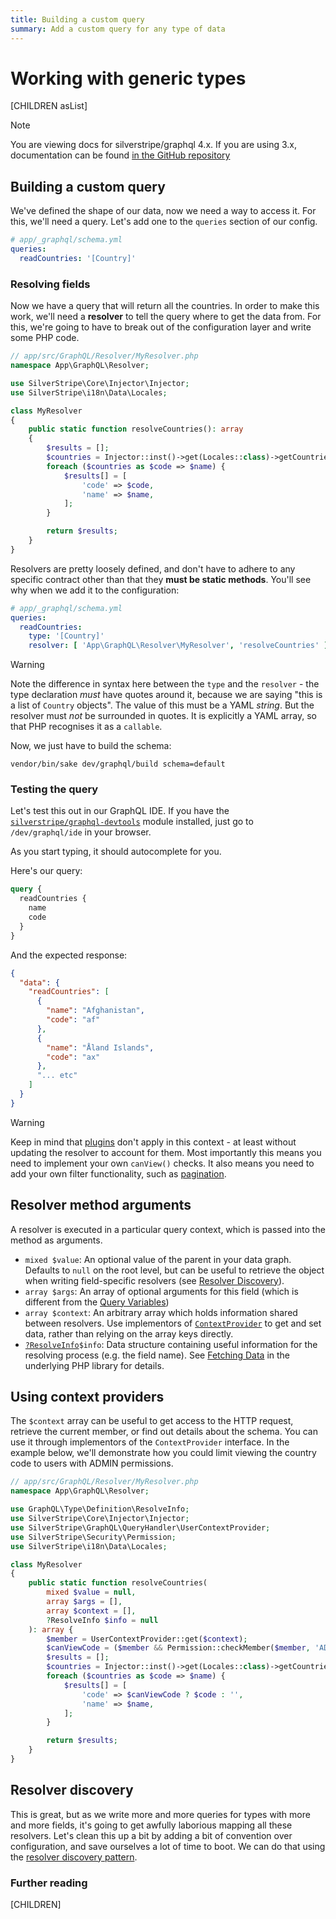 ```yaml
---
title: Building a custom query
summary: Add a custom query for any type of data
---
```

# Working with generic types

[CHILDREN asList]

> [!NOTE]
> You are viewing docs for silverstripe/graphql 4.x.
> If you are using 3.x, documentation can be found
> [in the GitHub repository](https://github.com/silverstripe/silverstripe-graphql/tree/3)

## Building a custom query

We've defined the shape of our data, now we need a way to access it. For this,
we'll need a query. Let's add one to the `queries` section of our config.

```yml
# app/_graphql/schema.yml
queries:
  readCountries: '[Country]'
```

### Resolving fields

Now we have a query that will return all the countries. In order to make this work, we'll
need a **resolver** to tell the query where to get the data from. For this, we're going to
have to break out of the configuration layer and write some PHP code.

```php
// app/src/GraphQL/Resolver/MyResolver.php
namespace App\GraphQL\Resolver;

use SilverStripe\Core\Injector\Injector;
use SilverStripe\i18n\Data\Locales;

class MyResolver
{
    public static function resolveCountries(): array
    {
        $results = [];
        $countries = Injector::inst()->get(Locales::class)->getCountries();
        foreach ($countries as $code => $name) {
            $results[] = [
                'code' => $code,
                'name' => $name,
            ];
        }

        return $results;
    }
}
```

Resolvers are pretty loosely defined, and don't have to adhere to any specific contract
other than that they **must be static methods**. You'll see why when we add it to the configuration:

```yml
# app/_graphql/schema.yml
queries:
  readCountries:
    type: '[Country]'
    resolver: [ 'App\GraphQL\Resolver\MyResolver', 'resolveCountries' ]
```

> [!WARNING]
> Note the difference in syntax here between the `type` and the `resolver` - the type declaration
> *must* have quotes around it, because we are saying "this is a list of `Country` objects". The value
> of this must be a YAML *string*. But the resolver must *not* be surrounded in quotes. It is explicitly
> a YAML array, so that PHP recognises it as a `callable`.

Now, we just have to build the schema:

`vendor/bin/sake dev/graphql/build schema=default`

### Testing the query

Let's test this out in our GraphQL IDE. If you have the [`silverstripe/graphql-devtools`](https://github.com/silverstripe/silverstripe-graphql-devtools)
module installed, just go to `/dev/graphql/ide` in your browser.

As you start typing, it should autocomplete for you.

Here's our query:

```graphql
query {
  readCountries {
    name
    code
  }
}
```

And the expected response:

```json
{
  "data": {
    "readCountries": [
      {
        "name": "Afghanistan",
        "code": "af"
      },
      {
        "name": "Åland Islands",
        "code": "ax"
      },
      "... etc"
    ]
  }
}
```

> [!WARNING]
> Keep in mind that [plugins](../working_with_DataObjects/query_plugins)
> don't apply in this context - at least without updating the resolver
> to account for them. Most importantly this means you need to
> implement your own `canView()` checks. It also means you need
> to add your own filter functionality, such as [pagination](adding_pagination).

## Resolver method arguments

A resolver is executed in a particular query context, which is passed into the method as arguments.

- `mixed $value`: An optional value of the parent in your data graph.
  Defaults to `null` on the root level, but can be useful to retrieve the object
  when writing field-specific resolvers (see [Resolver Discovery](resolver_discovery)).
- `array $args`: An array of optional arguments for this field (which is different from the [Query Variables](https://graphql.org/learn/queries/#variables))
- `array $context`: An arbitrary array which holds information shared between resolvers.
  Use implementors of [`ContextProvider`](api:SilverStripe\GraphQL\Schema\Interfaces\ContextProvider) to get and set
  data, rather than relying on the array keys directly.
- [`?ResolveInfo`](api:GraphQL\Type\Definition\ResolveInfo)`$info`: Data structure containing useful information for the resolving process (e.g. the field name).
  See [Fetching Data](http://webonyx.github.io/graphql-php/data-fetching/) in the underlying PHP library for details.

## Using context providers

The `$context` array can be useful to get access to the HTTP request,
retrieve the current member, or find out details about the schema.
You can use it through implementors of the `ContextProvider` interface.
In the example below, we'll demonstrate how you could limit viewing the country code to
users with ADMIN permissions.

```php
// app/src/GraphQL/Resolver/MyResolver.php
namespace App\GraphQL\Resolver;

use GraphQL\Type\Definition\ResolveInfo;
use SilverStripe\Core\Injector\Injector;
use SilverStripe\GraphQL\QueryHandler\UserContextProvider;
use SilverStripe\Security\Permission;
use SilverStripe\i18n\Data\Locales;

class MyResolver
{
    public static function resolveCountries(
        mixed $value = null,
        array $args = [],
        array $context = [],
        ?ResolveInfo $info = null
    ): array {
        $member = UserContextProvider::get($context);
        $canViewCode = ($member && Permission::checkMember($member, 'ADMIN'));
        $results = [];
        $countries = Injector::inst()->get(Locales::class)->getCountries();
        foreach ($countries as $code => $name) {
            $results[] = [
                'code' => $canViewCode ? $code : '',
                'name' => $name,
            ];
        }

        return $results;
    }
}
```

## Resolver discovery

This is great, but as we write more and more queries for types with more and more fields,
it's going to get awfully laborious mapping all these resolvers. Let's clean this up a bit by
adding a bit of convention over configuration, and save ourselves a lot of time to boot. We can do
that using the [resolver discovery pattern](resolver_discovery).

### Further reading

[CHILDREN]
